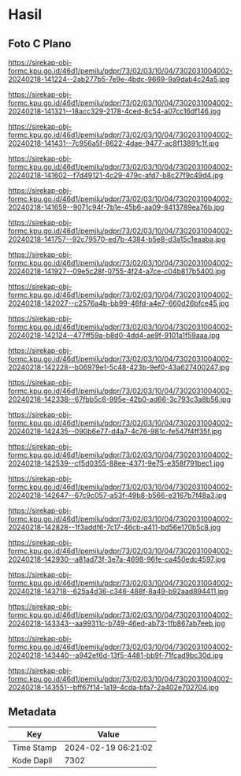 # Hasil

## Foto C Plano

https://sirekap-obj-formc.kpu.go.id/46d1/pemilu/pdpr/73/02/03/10/04/7302031004002-20240218-141224--2ab277b5-7e9e-4bdc-9669-9a9dab4c24a5.jpg

https://sirekap-obj-formc.kpu.go.id/46d1/pemilu/pdpr/73/02/03/10/04/7302031004002-20240218-141321--18acc329-2178-4ced-8c54-a07cc16df146.jpg

https://sirekap-obj-formc.kpu.go.id/46d1/pemilu/pdpr/73/02/03/10/04/7302031004002-20240218-141431--7c956a5f-8622-4dae-9477-ac8f13891c1f.jpg

https://sirekap-obj-formc.kpu.go.id/46d1/pemilu/pdpr/73/02/03/10/04/7302031004002-20240218-141602--f7d49121-4c29-479c-afd7-b8c27f9c49d4.jpg

https://sirekap-obj-formc.kpu.go.id/46d1/pemilu/pdpr/73/02/03/10/04/7302031004002-20240218-141659--9071c94f-7b1e-45b6-aa09-8413789ea76b.jpg

https://sirekap-obj-formc.kpu.go.id/46d1/pemilu/pdpr/73/02/03/10/04/7302031004002-20240218-141757--92c79570-ed7b-4384-b5e8-d3a15c1eaaba.jpg

https://sirekap-obj-formc.kpu.go.id/46d1/pemilu/pdpr/73/02/03/10/04/7302031004002-20240218-141927--09e5c28f-0755-4f24-a7ce-c04b817b5400.jpg

https://sirekap-obj-formc.kpu.go.id/46d1/pemilu/pdpr/73/02/03/10/04/7302031004002-20240218-142027--c2576a4b-bb99-46fd-a4e7-660d26bfce45.jpg

https://sirekap-obj-formc.kpu.go.id/46d1/pemilu/pdpr/73/02/03/10/04/7302031004002-20240218-142124--477ff59a-b8d0-4dd4-ae9f-9101a1f59aaa.jpg

https://sirekap-obj-formc.kpu.go.id/46d1/pemilu/pdpr/73/02/03/10/04/7302031004002-20240218-142228--b06979e1-5c48-423b-9ef0-43a627400247.jpg

https://sirekap-obj-formc.kpu.go.id/46d1/pemilu/pdpr/73/02/03/10/04/7302031004002-20240218-142338--67fbb5c6-995e-42b0-ad66-3c793c3a8b56.jpg

https://sirekap-obj-formc.kpu.go.id/46d1/pemilu/pdpr/73/02/03/10/04/7302031004002-20240218-142435--090b6e77-d4a7-4c76-981c-fe547f4ff35f.jpg

https://sirekap-obj-formc.kpu.go.id/46d1/pemilu/pdpr/73/02/03/10/04/7302031004002-20240218-142539--cf5d0355-88ee-4371-9e75-e358f791bec1.jpg

https://sirekap-obj-formc.kpu.go.id/46d1/pemilu/pdpr/73/02/03/10/04/7302031004002-20240218-142647--67c9c057-a53f-49b8-b566-e3167b7f48a3.jpg

https://sirekap-obj-formc.kpu.go.id/46d1/pemilu/pdpr/73/02/03/10/04/7302031004002-20240218-142828--1f3addf6-7c17-46cb-a411-bd56e170b5c8.jpg

https://sirekap-obj-formc.kpu.go.id/46d1/pemilu/pdpr/73/02/03/10/04/7302031004002-20240218-142930--a81ad73f-3e7a-4698-96fe-ca450edc4597.jpg

https://sirekap-obj-formc.kpu.go.id/46d1/pemilu/pdpr/73/02/03/10/04/7302031004002-20240218-143718--625a4d36-c346-488f-8a49-b92aad894411.jpg

https://sirekap-obj-formc.kpu.go.id/46d1/pemilu/pdpr/73/02/03/10/04/7302031004002-20240218-143343--aa99311c-b749-46ed-ab73-1fb867ab7eeb.jpg

https://sirekap-obj-formc.kpu.go.id/46d1/pemilu/pdpr/73/02/03/10/04/7302031004002-20240218-143440--a942ef6d-13f5-4481-bb9f-71fcad9bc30d.jpg

https://sirekap-obj-formc.kpu.go.id/46d1/pemilu/pdpr/73/02/03/10/04/7302031004002-20240218-143551--bff67f14-1a19-4cda-bfa7-2a402e702704.jpg


## Metadata

| Key        | Value               |
| ---------- | ------------------- |
| Time Stamp | 2024-02-19 06:21:02 |
| Kode Dapil | 7302                |



